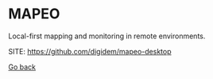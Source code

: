 # MAPEO

 Local-first mapping and monitoring in remote environments.
 
 SITE: https://github.com/digidem/mapeo-desktop

 [Go back](https://portable-linux-apps.github.io/apps.html)
